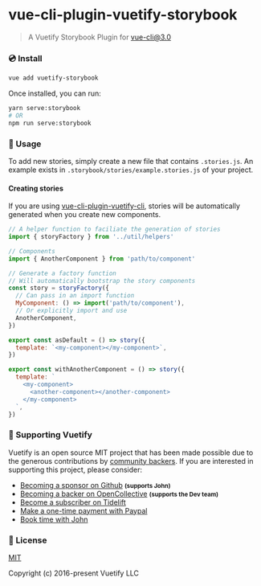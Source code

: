 # vue-cli-plugin-vuetify-storybook
> A Vuetify Storybook Plugin for [vue-cli@3.0](https://github.com/vuejs/vue-cli)

### 💿 Install

```bash
vue add vuetify-storybook
```

Once installed, you can run:

```bash
yarn serve:storybook
# OR
npm run serve:storybook
```

### 🚀 Usage
To add new stories, simply create a new file that contains `.stories.js`. An example exists in `.storybook/stories/example.stories.js` of your project.

#### Creating stories
If you are using [vue-cli-plugin-vuetify-cli](https://github.com/vuetifyjs/vue-cli-plugin-vuetify-cli), stories will be automatically generated when you create new components.

```js
// A helper function to faciliate the generation of stories
import { storyFactory } from '../util/helpers'

// Components
import { AnotherComponent } from 'path/to/component'

// Generate a factory function
// Will automatically bootstrap the story components
const story = storyFactory({
  // Can pass in an import function
  MyComponent: () => import('path/to/component'),
  // Or explicitly import and use
  AnotherComponent,
})

export const asDefault = () => story({
  template: `<my-component></my-component>`,
})

export const withAnotherComponent = () => story({
  template: `
    <my-component>
      <another-component></another-component>
    </my-component>
  `,
})
```

### 💪 Supporting Vuetify
<p>Vuetify is an open source MIT project that has been made possible due to the generous contributions by <a href="https://github.com/vuetifyjs/vuetify/blob/dev/BACKERS.md">community backers</a>. If you are interested in supporting this project, please consider:</p>

<ul>
  <li>
    <a href="https://github.com/users/johnleider/sponsorship">Becoming a sponsor on Github</a>
    <strong><small>(supports John)</small></strong>
  </li>
  <li>
    <a href="https://opencollective.com/vuetify">Becoming a backer on OpenCollective</a>
    <strong><small>(supports the Dev team)</small></strong>
  </li>
  <li>
    <a href="https://tidelift.com/subscription/npm/vuetify?utm_source=vuetify&utm_medium=referral&utm_campaign=readme">Become a subscriber on Tidelift</a>
  </li>
  <li>
    <a href="https://paypal.me/vuetify">Make a one-time payment with Paypal</a>
  </li>
  <li>
    <a href="https://vuetifyjs.com/getting-started/consulting-and-support?ref=github">Book time with John</a>
  </li>
</ul>

### 📑 License
[MIT](http://opensource.org/licenses/MIT)

Copyright (c) 2016-present Vuetify LLC
